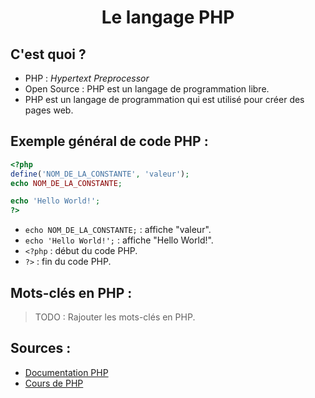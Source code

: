 # <center>Le langage PHP</center>

## C'est quoi ?

- PHP : *Hypertext Preprocessor*
- Open Source : PHP est un langage de programmation libre.
- PHP est un langage de programmation qui est utilisé pour créer des pages web.

## Exemple général de code PHP :

```php
<?php
define('NOM_DE_LA_CONSTANTE', 'valeur');
echo NOM_DE_LA_CONSTANTE;

echo 'Hello World!';
?>
```

- ```echo NOM_DE_LA_CONSTANTE;``` : affiche "valeur".
- ```echo 'Hello World!';``` : affiche "Hello World!".
- ```<?php``` : début du code PHP.
- ```?>``` : fin du code PHP.

## Mots-clés en PHP :

> TODO : Rajouter les mots-clés en PHP.

## Sources :
- [Documentation PHP](https://www.php.net/docs.php)
- [Cours de PHP](http://www.lephpfacile.com/cours/)